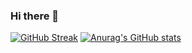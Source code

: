 ### Hi there 👋
[![GitHub Streak](https://streak-stats.demolab.com?user=6210612849)](https://git.io/streak-stats)
[![Anurag's GitHub stats](https://github-readme-stats.vercel.app/api?username=6210612849)](https://github.com/anuraghazra/github-readme-stats)


